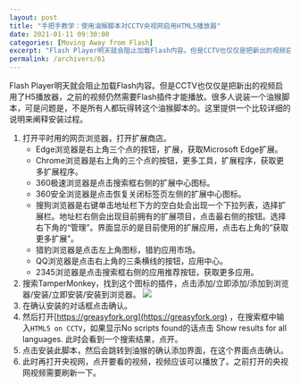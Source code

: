 ```yaml
---
layout: post
title: "手把手教学：使用油猴脚本对CCTV央视网启用HTML5播放器"
date: 2021-01-11 09:30:00
categories: [Moving Away from Flash]
excerpt: "Flash Player明天就会阻止加载Flash内容。但是CCTV也仅仅是把新出的视频启用了H5播放器，之前的视频仍然需要Flash插件才能播放。很多人说装一个油猴脚本，可是问题是，不是所有人都玩得转这个油猴脚本的。这里提供一个比较详细的说明来阐释安装过程。"
permalink: /archivers/61
---
```


Flash Player明天就会阻止加载Flash内容。但是CCTV也仅仅是把新出的视频启用了H5播放器，之前的视频仍然需要Flash插件才能播放。很多人说装一个油猴脚本，可是问题是，不是所有人都玩得转这个油猴脚本的。这里提供一个比较详细的说明来阐释安装过程。
1. 打开平时用的网页浏览器，打开扩展商店。
    - Edge浏览器是右上角三个点的按钮，扩展，获取Microsoft Edge扩展。
    - Chrome浏览器是右上角的三个点的按钮，更多工具，扩展程序，获取更多扩展程序。
    - 360极速浏览器是点击搜索框右侧的扩展中心图标。
    - 360安全浏览器是点击恢复关闭标签页左侧的扩展中心图标。
    - 搜狗浏览器是右键单击地址栏下方的空白处会出现一个下拉列表，选择扩展栏。地址栏右侧会出现目前拥有的扩展项目，点击最右侧的按钮。选择右下角的“管理”。界面显示的是目前使用的扩展应用，点击右上角的“获取更多扩展”。
    - 猎豹浏览器是点击左上角图标，猎豹应用市场。
    - QQ浏览器是点击右上角的三条横线的按钮，应用中心。
    - 2345浏览器是点击搜索框右侧的应用推荐按钮，获取更多应用。
2. 搜索TamperMonkey，找到这个图标的插件，点击添加/立即添加/添加到浏览器/安装/立即安装/安装到浏览器。
![](https://pic1.xuehuaimg-x.com/proxy/https://img-blog.csdnimg.cn/img_convert/0b8e131b7908ff7dfbd5933f8fa4caab.png)
4. 在确认安装的对话框点击确认。
5. 然后打开[https://greasyfork.org](https://greasyfork.org) ，在搜索框中输入```HTML5 on CCTV```，如果显示No scripts found的话点击 Show results for all languages. 此时会看到一个搜索结果，点开。
6. 点击安装此脚本，然后会跳转到油猴的确认添加界面，在这个界面点击确认。
7. 此时再打开央视网，点开要看的视频，视频应该可以播放了。之前打开的央视网视频需要刷新一下。